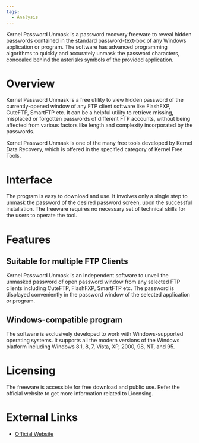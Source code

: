 ```yaml
---
tags:
  - Analysis
---
```

Kernel Password Unmask is a password recovery freeware to reveal hidden
passwords contained in the standard password-text-box of any Windows
application or program. The software has advanced programming algorithms
to quickly and accurately unmask the password characters, concealed
behind the asterisks symbols of the provided application.

# Overview

Kernel Password Unmask is a free utility to view hidden password of the
currently-opened window of any FTP client software like FlashFXP,
CuteFTP, SmartFTP etc. It can be a helpful utility to retrieve missing,
misplaced or forgotten passwords of different FTP accounts, without
being affected from various factors like length and complexity
incorporated by the passwords.

Kernel Password Unmask is one of the many free tools developed by Kernel
Data Recovery, which is offered in the specified category of Kernel Free
Tools.

# Interface

The program is easy to download and use. It involves only a single step
to unmask the password of the desired password screen, upon the
successful installation. The freeware requires no necessary set of
technical skills for the users to operate the tool.

# Features

## Suitable for multiple FTP Clients

Kernel Password Unmask is an independent software to unveil the unmasked
password of open password window from any selected FTP clients including
CuteFTP, FlashFXP, SmartFTP etc. The password is displayed conveniently
in the password window of the selected application or program.

## Windows-compatible program

The software is exclusively developed to work with Windows-supported
operating systems. It supports all the modern versions of the Windows
platform including Windows 8.1, 8, 7, Vista, XP, 2000, 98, NT, and 95.

# Licensing

The freeware is accessible for free download and public use. Refer the
official website to get more information related to Licensing.

# External Links

* [Official Website](http://www.nucleustechnologies.com/)
